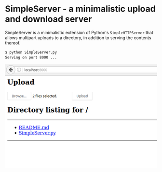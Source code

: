# SimpleServer - a minimalistic upload and download server

SimpleServer is a minimalistic extension of Python's `SimpleHTTPServer` that allows multipart uploads to a directory, in addition to serving the contents thereof.


```bash
$ python SimpleServer.py
Serving on port 8000 ...
```

![Example](/doc/screenshot.png)
